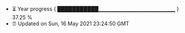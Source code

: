 - ⏳ Year progress { ███████████▁▁▁▁▁▁▁▁▁▁▁▁▁▁▁▁▁▁▁ } 37.25 %
- ⏰ Updated on Sun, 16 May 2021 23:24:50 GMT

